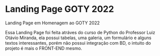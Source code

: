  # Landing Page GOTY 2022
Landing Page em Homenagem ao GOTY 2022

Essa Landing Page foi feita atráves do curso de Python do Professor Luiz Otávio Miranda,
ela possui tabelas, uma galeria, um formulário e alguns textos interessantes, porém não possui 
integração com BD, o intuito do projeto é mais o FRONT-END mesmo. 
